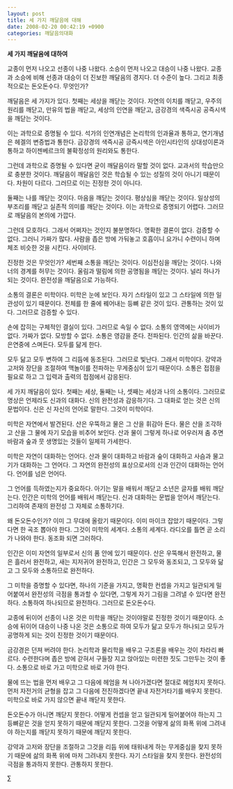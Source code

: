 ```yaml
---
layout: post
title: 세 가지 깨달음에 대해
date: 2008-02-20 00:42:19 +0900
categories: 깨달음의대화
---
```

**세 가지 깨달음에 대하여**

교종이 먼저 나오고 선종이 나중 나왔다. 소승이 먼저 나오고 대승이 나중 나왔다. 교종과 소승에 비해 선종과 대승이 더 진보한 깨달음의 경지다. 더 수준이 높다. 그리고 최종적으로는 돈오돈수다. 무엇인가?

깨달음은 세 가지가 있다. 첫째는 세상을 깨닫는 것이다. 자연의 이치를 깨닫고, 우주의 원리를 깨닫고, 만유의 법을 깨닫고, 세상의 인연을 깨닫고, 금강경의 색즉시공 공즉시색을 깨닫는 것이다. 

이는 과학으로 증명될 수 있다. 석가의 인연개념은 논리학의 인과율과 통하고, 연기개념은 헤겔의 변증법과 통한다. 금강경의 색즉시공 긍즉시색은 아인시타인의 상대성이론과 통하고 하이젠베르크의 불확정성의 원리와도 통한다. 

그런데 과학으로 증명될 수 있다면 굳이 깨달음이라 말할 것이 없다. 교과서의 학습만으로 충분한 것이다. 깨달음이 깨달음인 것은 학습될 수 있는 성질의 것이 아니기 때문이다. 차원이 다르다. 그러므로 이는 진정한 것이 아니다. 

둘째는 나를 깨닫는 것이다. 마음을 깨닫는 것이다. 평상심을 깨닫는 것이다. 일상성의 부조리를 깨닫고 실존적 의미를 깨닫는 것이다. 이는 과학으로 증명되기 어렵다. 그러므로 깨달음의 본의에 가깝다. 

그런데 모호하다. 그래서 어쩌자는 것인지 불분명하다. 명확한 결론이 없다. 검증할 수 없다. 그러니 가짜가 많다. 사람을 좁은 방에 가둬놓고 호흡이니 요가니 수련이니 하며 체조 비슷한 것을 시킨다. 사이비다. 

진정한 것은 무엇인가? 세번째 소통을 깨닫는 것이다. 이심전심을 깨닫는 것이다. 나와 너의 경계를 허무는 것이다. 울림과 떨림에 의한 공명됨을 깨닫는 것이다. 널리 하나가 되는 것이다. 완전성을 깨달음으로 가능하다. 

소통의 결론은 미학이다. 미학은 눈에 보인다. 자기 스타일이 있고 그 스타일에 의한 일관성이 있기 때문이다. 전체를 한 줄에 꿰어내는 등뼈 같은 것이 있다. 관통하는 것이 있다. 그러므로 검증할 수 있다. 

손에 잡히는 구체적인 결실이 있다. 그러므로 속일 수 없다. 소통의 영역에는 사이비가 없다. 가짜가 없다. 모방할 수 없다. 소통은 영감을 준다. 전파된다. 인간의 삶을 바꾼다. 은연중에 스며든다. 모두를 닮게 한다. 

모두 닮고 모두 변하여 그 리듬에 동조된다. 그러므로 빛난다. 그래서 미학이다. 강약과 고저와 장단을 조절하여 맥놀이를 전파하는 무게중심이 있기 때문이다. 소통은 접점을 필요로 하고 그 입력과 출력의 접점에서 감응된다. 

세 가지 깨달음이 있다. 첫째는 세상, 둘째는 나, 셋째는 세상과 나의 소통이다. 그러므로 명상은 언제라도 신과의 대화다. 신의 완전성과 감응하기다. 그 대화로 얻는 것은 신의 문법이다. 신은 신 자신의 언어로 말한다. 그것이 미학이다.

미학은 자연에서 발견된다. 산은 우뚝하고 물은 그 산을 휘감아 돈다. 물은 산을 조각하고 산을 그 물에 자기 모습을 비추어 보인다. 산과 물이 그렇게 하나로 어우러져 춤 추면 바람과 숲과 뭇 생명있는 것들이 일제히 가세한다. 

미학은 자연이 대화하는 언어다. 산과 물이 대화하고 바람과 숲이 대화하고 사슴과 물고기가 대화하는 그 언어다. 그 자연의 완전성의 표상으로서의 신과 인간이 대화하는 언어다. 언어를 넘은 언어다. 

그 언어를 득하였는지가 중요하다. 아기는 말을 배워서 깨닫고 소년은 글자를 배워 깨닫는다. 인간은 미학의 언어를 배워서 깨닫는다. 신과 대화하는 문법을 얻어서 깨닫는다. 그리하여 존재의 완전성 그 자체로 소통하기다. 

왜 돈오돈수인가? 이미 그 무대에 올랐기 때문이다. 이미 마이크 잡았기 때문이다. 그렇다면 한 곡조 뽑아야 한다. 그것이 미학의 세계다. 소통의 세계다. 라디오를 틀면 곧 소리가 나와야 한다. 동조화 되면 그러하다. 

인간은 이미 자연의 일부로서 신의 품 안에 있기 때문이다. 산은 우뚝해서 완전하고, 물은 흘러서 완전하고, 새는 지저귀어 완전하고, 인간은 그 모두와 동조되고, 그 모두와 닮고 그 모두와 소통하므로 완전하다. 

그 미학을 증명할 수 있다면, 하나의 기준을 가지고, 명확한 컨셉을 가지고 일관되게 밀어붙여서 완전성의 극점을 통과할 수 있다면, 그렇게 자기 그림을 그려낼 수 있다면 완전하다. 소통하여 하나되므로 완전하다. 그러므로 돈오돈수다. 

교종에 뒤이어 선종이 나온 것은 미학을 깨닫는 것이야말로 진정한 것이기 때문이다. 소승에 뒤이어 대승이 나중 나온 것은 소통으로 하여 모두가 닮고 모두가 하나되고 모두가 공명하게 되는 것이 진정한 것이기 때문이다. 

금강경은 던져 버려야 한다. 논리학과 물리학을 배우고 구조론을 배우는 것이 차라리 빠르다. 수련한다며 좁은 방에 갇혀서 구들장 지고 앉아있는 미련한 짓도 그만두는 것이 좋다. 소통으로 바로 가고 미학으로 바로 가야 한다. 

물에 뜨는 법을 먼저 배우고 그 다음에 헤엄을 쳐 나아가겠다면 절대로 헤엄치지 못하다. 먼저 자전거의 균형을 잡고 그 다음에 전진하겠다면 끝내 자전거타기를 배우지 못한다. 미학으로 바로 가지 않으면 끝내 깨닫지 못한다. 

돈오돈수가 아니면 깨닫지 못한다. 어떻게 컨셉을 얻고 일관되게 밀어붙어야 하는지 그 등뼈같은 것을 얻지 못하기 때문에 깨닫지 못한다. 그것을 어떻게 삶의 화폭 위에 그려내야 하는지를 깨닫지 못하기 때문에 깨닫지 못한다. 

강약과 고저와 장단을 조절하고 그것을 리듬 위에 태워내게 하는 무게중심을 찾지 못하기 때문에 삶의 화폭 위에 마저 그려내지 못한다. 자기 스타일을 찾지 못한다. 완전성의 극점을 통과하지 못한다. 관통하지 못한다. 



∑